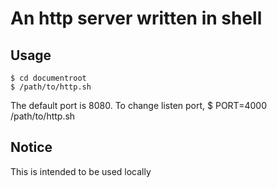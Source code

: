 # An http server written in shell
## Usage
	$ cd documentroot
	$ /path/to/http.sh

The default port is 8080. To change listen port,
	$ PORT=4000 /path/to/http.sh

## Notice
This is intended to be used locally
